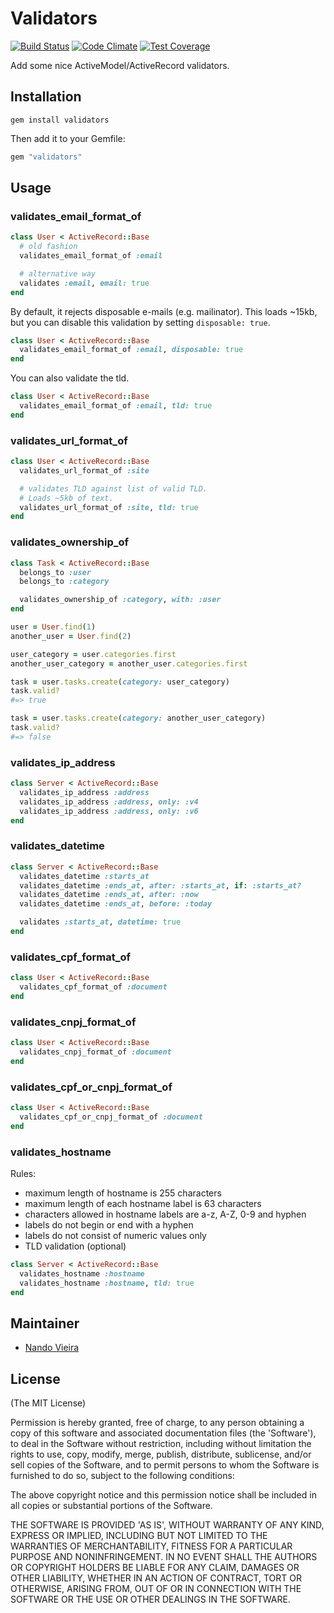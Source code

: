 # Validators

[![Build Status](https://travis-ci.org/fnando/validators.svg)](https://travis-ci.org/fnando/validators)
[![Code Climate](https://codeclimate.com/github/fnando/validators/badges/gpa.svg)](https://codeclimate.com/github/fnando/validators)
[![Test Coverage](https://codeclimate.com/github/fnando/validators/badges/coverage.svg)](https://codeclimate.com/github/fnando/validators)

Add some nice ActiveModel/ActiveRecord validators.

## Installation

```
gem install validators
```

Then add it to your Gemfile:

```ruby
gem "validators"
```

## Usage

### validates_email_format_of

```ruby
class User < ActiveRecord::Base
  # old fashion
  validates_email_format_of :email

  # alternative way
  validates :email, email: true
end
```

By default, it rejects disposable e-mails (e.g. mailinator). This loads ~15kb, but you can disable this validation by setting `disposable: true`.

```ruby
class User < ActiveRecord::Base
  validates_email_format_of :email, disposable: true
end
```

You can also validate the tld.

```ruby
class User < ActiveRecord::Base
  validates_email_format_of :email, tld: true
end
```

### validates_url_format_of

```ruby
class User < ActiveRecord::Base
  validates_url_format_of :site

  # validates TLD against list of valid TLD.
  # Loads ~5kb of text.
  validates_url_format_of :site, tld: true
end
```

### validates_ownership_of

```ruby
class Task < ActiveRecord::Base
  belongs_to :user
  belongs_to :category

  validates_ownership_of :category, with: :user
end

user = User.find(1)
another_user = User.find(2)

user_category = user.categories.first
another_user_category = another_user.categories.first

task = user.tasks.create(category: user_category)
task.valid?
#=> true

task = user.tasks.create(category: another_user_category)
task.valid?
#=> false
```

### validates_ip_address

```ruby
class Server < ActiveRecord::Base
  validates_ip_address :address
  validates_ip_address :address, only: :v4
  validates_ip_address :address, only: :v6
end
```

### validates_datetime

```ruby
class Server < ActiveRecord::Base
  validates_datetime :starts_at
  validates_datetime :ends_at, after: :starts_at, if: :starts_at?
  validates_datetime :ends_at, after: :now
  validates_datetime :ends_at, before: :today

  validates :starts_at, datetime: true
end
```

### validates_cpf_format_of

```ruby
class User < ActiveRecord::Base
  validates_cpf_format_of :document
end
```

### validates_cnpj_format_of

```ruby
class User < ActiveRecord::Base
  validates_cnpj_format_of :document
end
```

### validates_cpf_or_cnpj_format_of

```ruby
class User < ActiveRecord::Base
  validates_cpf_or_cnpj_format_of :document
end
```

### validates_hostname

Rules:

- maximum length of hostname is 255 characters
- maximum length of each hostname label is 63 characters
- characters allowed in hostname labels are a-z, A-Z, 0-9 and hyphen
- labels do not begin or end with a hyphen
- labels do not consist of numeric values only
- TLD validation (optional)


```ruby
class Server < ActiveRecord::Base
  validates_hostname :hostname
  validates_hostname :hostname, tld: true
end
```

## Maintainer

* [Nando Vieira](http://simplesideias.com.br)

## License

(The MIT License)

Permission is hereby granted, free of charge, to any person obtaining
a copy of this software and associated documentation files (the
'Software'), to deal in the Software without restriction, including
without limitation the rights to use, copy, modify, merge, publish,
distribute, sublicense, and/or sell copies of the Software, and to
permit persons to whom the Software is furnished to do so, subject to
the following conditions:

The above copyright notice and this permission notice shall be
included in all copies or substantial portions of the Software.

THE SOFTWARE IS PROVIDED 'AS IS', WITHOUT WARRANTY OF ANY KIND,
EXPRESS OR IMPLIED, INCLUDING BUT NOT LIMITED TO THE WARRANTIES OF
MERCHANTABILITY, FITNESS FOR A PARTICULAR PURPOSE AND NONINFRINGEMENT.
IN NO EVENT SHALL THE AUTHORS OR COPYRIGHT HOLDERS BE LIABLE FOR ANY
CLAIM, DAMAGES OR OTHER LIABILITY, WHETHER IN AN ACTION OF CONTRACT,
TORT OR OTHERWISE, ARISING FROM, OUT OF OR IN CONNECTION WITH THE
SOFTWARE OR THE USE OR OTHER DEALINGS IN THE SOFTWARE.
